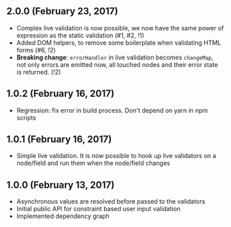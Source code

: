 ## 2.0.0 (February 23, 2017)
* Complex live validation is now possible,
  we now have the same power of expression as the static validation (#1, #2, !1)
* Added DOM helpers, to remove some boilerplate when validating HTML forms (#6, !2)
* **Breaking change**: `errorHandler` in live validation becomes `changeMap`,
  not only errors are emitted now, all touched nodes and their error state is returned. (!2)

## 1.0.2 (February 16, 2017)
* Regression: fix error in build process.
  Don't depend on yarn in npm scripts

## 1.0.1 (February 16, 2017)

* Simple live validation.
  It is now possible to hook up live validators on a node/field
  and run them when the node/field changes

## 1.0.0 (February 13, 2017)

* Asynchronous values are resolved before passed to the validators
* Initial public API for constraint based user input validation
* Implemented dependency graph
